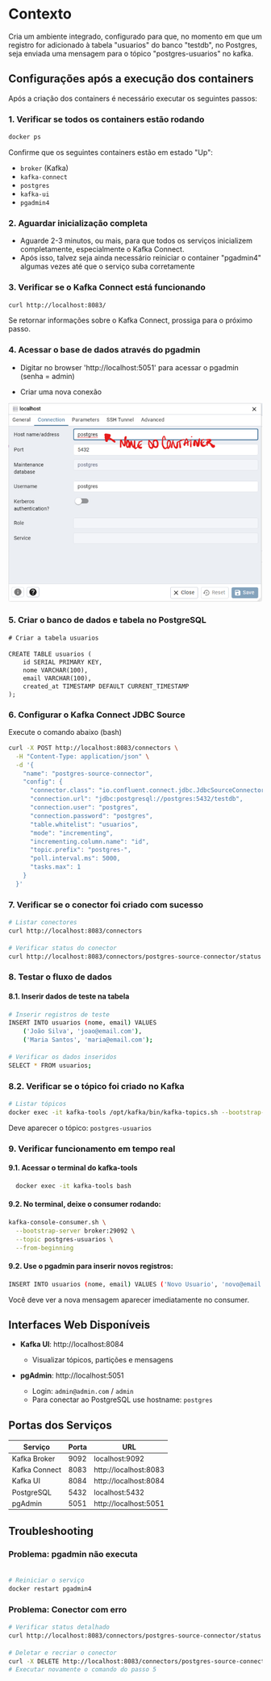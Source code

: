 # Contexto

Cria um ambiente integrado, configurado para que, no momento em que um registro for adicionado
à tabela "usuarios" do banco "testdb", no Postgres, seja enviada uma mensagem para o tópico
"postgres-usuarios" no kafka.

## Configurações após a execução dos containers

Após a criação dos containers é necessário executar os seguintes passos:

### 1. Verificar se todos os containers estão rodando

```bash
docker ps
```

Confirme que os seguintes containers estão em estado "Up":
- `broker` (Kafka)
- `kafka-connect`
- `postgres`
- `kafka-ui`
- `pgadmin4`

### 2. Aguardar inicialização completa

- Aguarde 2-3 minutos, ou mais, para que todos os serviços inicializem completamente, especialmente o Kafka Connect.
- Após isso, talvez seja ainda necessário reiniciar o container "pgadmin4" algumas vezes até que o serviço suba corretamente

### 3. Verificar se o Kafka Connect está funcionando

```bash
curl http://localhost:8083/
```

Se retornar informações sobre o Kafka Connect, prossiga para o próximo passo.


### 4. Acessar o base de dados através do pgadmin

- Digitar no browser 'http://localhost:5051' para acessar o pgadmin (senha = admin)
 
- Criar uma nova conexão 

![screenshot](/images/config-postgres-connection.png)

### 5. Criar o banco de dados e tabela no PostgreSQL

```
# Criar a tabela usuarios

CREATE TABLE usuarios (
    id SERIAL PRIMARY KEY,
    nome VARCHAR(100),
    email VARCHAR(100),
    created_at TIMESTAMP DEFAULT CURRENT_TIMESTAMP
); 
```

### 6. Configurar o Kafka Connect JDBC Source
Execute o comando abaixo (bash)
```bash
curl -X POST http://localhost:8083/connectors \
  -H "Content-Type: application/json" \
  -d '{
    "name": "postgres-source-connector",
    "config": {
      "connector.class": "io.confluent.connect.jdbc.JdbcSourceConnector",
      "connection.url": "jdbc:postgresql://postgres:5432/testdb",
      "connection.user": "postgres",
      "connection.password": "postgres",
      "table.whitelist": "usuarios",
      "mode": "incrementing",
      "incrementing.column.name": "id",
      "topic.prefix": "postgres-",
      "poll.interval.ms": 5000,
      "tasks.max": 1
    }
  }'
```

### 7. Verificar se o conector foi criado com sucesso

```bash
# Listar conectores
curl http://localhost:8083/connectors

# Verificar status do conector
curl http://localhost:8083/connectors/postgres-source-connector/status
```

### 8. Testar o fluxo de dados

#### 8.1. Inserir dados de teste na tabela

```bash
# Inserir registros de teste
INSERT INTO usuarios (nome, email) VALUES 
    ('João Silva', 'joao@email.com'),
    ('Maria Santos', 'maria@email.com');

# Verificar os dados inseridos
SELECT * FROM usuarios;
```

### 8.2. Verificar se o tópico foi criado no Kafka

```bash
# Listar tópicos
docker exec -it kafka-tools /opt/kafka/bin/kafka-topics.sh --bootstrap-server broker:29092 --list
```

Deve aparecer o tópico: `postgres-usuarios`
 
### 9. Verificar funcionamento em tempo real

#### 9.1. Acessar o terminal do kafka-tools
```bash
  docker exec -it kafka-tools bash
```

#### 9.2. No terminal, deixe o consumer rodando:

```bash 
kafka-console-consumer.sh \
  --bootstrap-server broker:29092 \
  --topic postgres-usuarios \
  --from-beginning
```

#### 9.2. Use o pgadmin para inserir novos registros:

```bash
INSERT INTO usuarios (nome, email) VALUES ('Novo Usuario', 'novo@email.com');
```

Você deve ver a nova mensagem aparecer imediatamente no consumer.

## Interfaces Web Disponíveis

- **Kafka UI**: http://localhost:8084
  - Visualizar tópicos, partições e mensagens
  
- **pgAdmin**: http://localhost:5051
  - Login: `admin@admin.com` / `admin`
  - Para conectar ao PostgreSQL use hostname: `postgres`

## Portas dos Serviços

| Serviço | Porta | URL |
|---------|-------|-----|
| Kafka Broker | 9092 | localhost:9092 |
| Kafka Connect | 8083 | http://localhost:8083 |
| Kafka UI | 8084 | http://localhost:8084 |
| PostgreSQL | 5432 | localhost:5432 |
| pgAdmin | 5051 | http://localhost:5051 |

## Troubleshooting

### Problema: pgadmin não executa

```bash

# Reiniciar o serviço
docker restart pgadmin4
```

### Problema: Conector com erro

```bash
# Verificar status detalhado
curl http://localhost:8083/connectors/postgres-source-connector/status

# Deletar e recriar o conector
curl -X DELETE http://localhost:8083/connectors/postgres-source-connector
# Executar novamente o comando do passo 5
```
